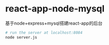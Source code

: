 # react-app-node-mysql
基于node+express+mysql搭建react-app的后台
``` bash
# run the server at localhost:8084
node server.js

